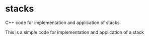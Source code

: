 # stacks
C++ code for implementation and application of stacks 

This is a simple code for implementation and application of a stack
